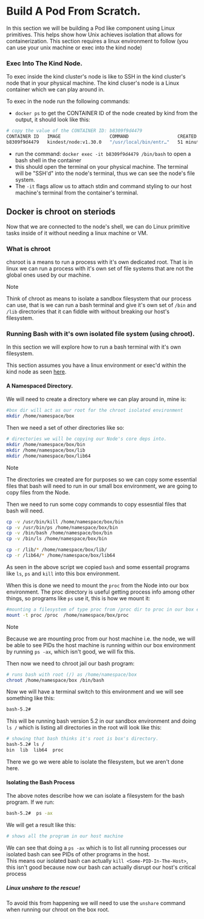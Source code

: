 # Build A Pod From Scratch.

In this section we will be building a Pod like component using Linux primitives. This helps show how Unix achieves isolation that allows for containerization. 
This section requires a linux environment to follow (you can use your unix machine or exec into the kind node)

<!--List steps we need to get right to have our own Pod within a cluster-->

### Exec Into The Kind Node.
To exec inside the kind cluster's node is like to SSH in the kind cluster's node that in your physical machine.
The kind cluser's node is a Linux container which we can play around in.

To exec in the node run the following commands:  
-  `docker ps` to get the CONTAINER ID of the node created by kind from the output, it should look like this:
```bash
# copy the value of the CONTAINER ID: b8309f9d4479
CONTAINER ID   IMAGE                  COMMAND                  CREATED          STATUS          PORTS                       NAMES
b8309f9d4479   kindest/node:v1.30.0   "/usr/local/bin/entr…"   51 minutes ago   Up 51 minutes   127.0.0.1:41105->6443/tcp   kind-control-plane
```
- run the command: `docker exec -it b8309f9d4479 /bin/bash` to open a bash shell in the container
- this should open the terminal on your physical machine. The terminal will be "SSH'd" into the node's terminal, thus we can see the node's file system.
- The `-it` flags allow us to attach stdin and command styling to our host machine's terminal from the container's terminal.

## Docker is chroot on steriods
Now that we are connected to the node's shell, we can do Linux primitive tasks inside of it without needing a linux machine or VM.  

### What is chroot
chsroot is a means to run a process with it's own dedicated root. That is in linux we can run a process with it's own set of file systems that are not the global ones used by our machine.  

>[!NOTE]
> Think of chroot as means to isolate a sandbox filesystem that our process can use, that is we can run a bash terminal and give it's own set of `/bin` and `/lib` directories that it can fiddle with without breaking our host's filesystem.

### Running Bash with it's own isolated file system (using chroot).
In this section we will explore how to run a bash terminal with it's own filesystem.

This section assumes you have a linux environment or exec'd within the kind node as seen [here](#exec-into-the-kind-node).  

#### A Namespaced Directory.
We will need to create a directory where we can play around in, mine is:
```bash
#box dir will act as our root for the chroot isolated environment
mkdir /home/namespace/box
```
Then we need a set of other directories like so:
```bash
# directories we will be copying our Node's core deps into.
mkdir /home/namespace/box/bin
mkdir /home/namespace/box/lib
mkdir /home/namespace/box/lib64
```

>[!NOTE]
>The directories we created are for purposes so we can copy some essential files that bash will need to run in our small box environment, we are going to copy files from the Node.

Then we need to run some copy commands to copy essesntial files that bash will need.

```bash
cp -v /usr/bin/kill /home/namespace/box/bin
cp -v /usr/bin/ps /home/namespace/box/bin
cp -v /bin/bash /home/namespace/box/bin
cp -v /bin/ls /home/namespace/box/bin

cp -r /lib/* /home/namespace/box/lib/
cp -r /lib64/* /home/namespace/box/lib64
```
As seen in the above script we copied `bash` and some essentail programs like `ls`, `ps` and `kill` into this box environment.  

When this is done we need to mount the `proc` from the Node into our box environment. The proc directory is useful getting process info among other things, so programs like `ps` use it, this is how we mount it:
```bash
#mounting a filesystem of type proc from /proc dir to proc in our box environment
mount -t proc /proc  /home/namespace/box/proc
```

>[!NOTE]
> Because we are mounting proc from our host machine i.e. the node, we will be able to see PIDs the host machine is running within our box environment by running `ps -ax`, which isn't good, we will fix this.

Then now we need to chroot jail our bash program:
```bash
# runs bash with root (/) as /home/namespace/box
chroot /home/namespace/box /bin/bash
```

Now we will have a terminal switch to this environment and we will see something like this:
```bash
bash-5.2# 
```

This will be running bash version 5.2 in our sandbox environment and doing `ls /` which is listing all directories in the root will look like this:
```bash
# showing that bash thinks it's root is box's directory.
bash-5.2# ls /
bin  lib  lib64  proc
```

There we go we were able to isolate the filesystem, but we aren't done here.

#### Isolating the Bash Process
The above notes describe how we can isolate a filesystem for the bash program. If we run:  
```bash
bash-5.2#  ps -ax
```
We will get a result like this:
```bash
# shows all the program in our host machine
```
We can see that doing a `ps -ax` which is to list all running processes our isolated bash can see PIDs of other programs in the host.  
This means our isolated bash can actually `kill <Some-PID-In-The-Host>`, this isn't good because now our bash can actually disrupt our host's critical process


##### Linux unshare to the rescue!
To avoid this from happening we will need to use the `unshare` command when running our chroot on the box root.
